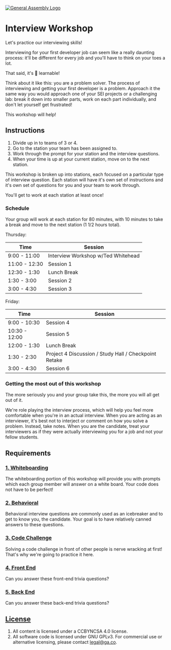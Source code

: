 [![General Assembly Logo](https://camo.githubusercontent.com/1a91b05b8f4d44b5bbfb83abac2b0996d8e26c92/687474703a2f2f692e696d6775722e636f6d2f6b6538555354712e706e67)](https://generalassemb.ly/education/web-development-immersive)

# Interview Workshop

Let's practice our interviewing skills!

Interviewing for your first developer job can seem like a really daunting
process: it'll be different for every job and you'll have to think on your toes
a lot.

That said, it's 💯 learnable!

Think about it like this: you are a problem solver. The process of interviewing
and getting your first developer is a problem. Approach it the same way you
would approach one of your SEI projects or a challenging lab: break it down into
smaller parts, work on each part individually, and don't let yourself get
frustrated!

This workshop will help!

## Instructions

1.  Divide up in to teams of 3 or 4.
1.  Go to the station your team has been assigned to.
1.  Work through the prompt for your station and the interview questions.
1.  When your time is up at your current station, move on to the next station.

This workshop is broken up into stations, each focused on a particular type of
interview question. Each station will have it's own set of instructions and it's
own set of questions for you and your team to work through.

You'll get to work at each station at least once!

### Schedule

Your group will work at each station for 80 minutes, with 10 minutes to take
a break and move to the next station (1 1/2 hours total).

Thursday:

| Time | Session |
| --- | --- |
| 9:00 - 11:00 | Interview Workshop w/Ted Whitehead |
| 11:00 - 12:30 | Session 1 |
| 12:30 - 1:30 | Lunch Break |
| 1:30 - 3:00 | Session 2 |
| 3:00 - 4:30 | Session 3 |

Friday:

| Time | Session |
| --- | --- |
| 9:00 - 10:30 | Session 4 |
| 10:30 - 12:00 | Session 5 |
| 12:00 - 1:30 | Lunch Break |
| 1:30 - 2:30 | Project 4 Discussion / Study Hall / Checkpoint Retake |
| 3:00 - 4:30 | Session 6 |


### Getting the most out of this workshop

The more seriously you and your group take this, the more you will all get out
of it.

We're role playing the interview process, which will help you feel more
comfortable when you're in an actual interview. When you are acting as an
interviewer, it's best not to interject or comment on how you solve a problem.
Instead, take notes. When you are the candidate, treat your interviewers as if
they were actually interviewing you for a job and not your fellow students.

## Requirements

### [1. Whiteboarding](lib/whiteboarding.md)

The whiteboarding portion of this workshop will provide you with prompts which
each group member will answer on a white board. Your code does not have to be
perfect!

### [2. Behavioral](lib/behavioral.md)

Behavioral interview questions are commonly used as an icebreaker and to get to
know you, the candidate. Your goal is to have relatively canned answers to these
questions.

### [3. Code Challenge](lib/code-challenge.md)

Solving a code challenge in front of other people is nerve wracking at first!
That's why we're going to practice it here.

### [4. Front End](lib/front-end.md)

Can you answer these front-end trivia questions?

### [5. Back End](lib/back-end.md)

Can you answer these back-end trivia questions?

## [License](LICENSE)

1.  All content is licensed under a CC­BY­NC­SA 4.0 license.
1.  All software code is licensed under GNU GPLv3. For commercial use or
    alternative licensing, please contact legal@ga.co.
